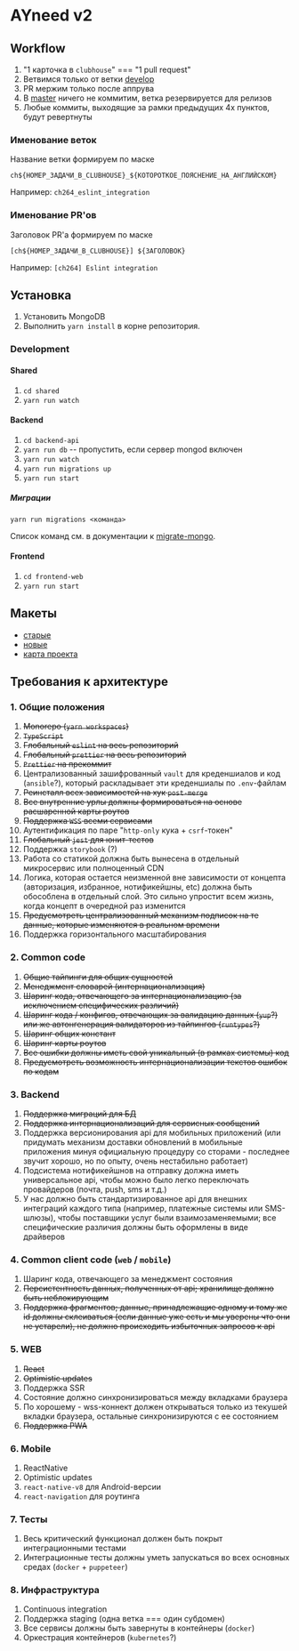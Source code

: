 # AYneed v2

## Workflow

1. "1 карточка в `clubhouse`" === "1 pull request"
2. Ветвимся только от ветки [develop](https://github.com/AYneed/ayneed/tree/develop)
3. PR мержим только после аппрува
4. В [master](https://github.com/AYneed/ayneed/tree/master) ничего не коммитим, ветка резервируется для релизов
5. Любые коммиты, выходящие за рамки предыдущих 4х пунктов, будут ревертнуты

### Именование веток

Название ветки формируем по маске

```
ch${НОМЕР_ЗАДАЧИ_В_CLUBHOUSE}_${КОТОРОТКОЕ_ПОЯСНЕНИЕ_НА_АНГЛИЙСКОМ}
```

Например: `ch264_eslint_integration`

### Именование PR'ов

Заголовок PR'а формируем по маске

```
[ch${НОМЕР_ЗАДАЧИ_В_CLUBHOUSE}] ${ЗАГОЛОВОК}
```

Например: `[ch264] Eslint integration`

## Установка

1. Установить MongoDB
2. Выполнить `yarn install` в корне репозитория.

### Development

#### Shared

1. `cd shared`
2. `yarn run watch`

#### Backend

1. `cd backend-api`
2. `yarn run db` -- пропустить, если сервер mongod включен
3. `yarn run watch`
4. `yarn run migrations up`
5. `yarn run start`

##### Миграции

`yarn run migrations <команда>`

Список команд см. в документации к [migrate-mongo](https://www.npmjs.com/package/migrate-mongo).

#### Frontend

1. `cd frontend-web`
2. `yarn run start`

## Макеты

- [старые](https://www.figma.com/file/fLwqztpbSxl0h2a9kHFFBw)
- [новые](https://www.figma.com/file/m66qSWtTekjLhWo1Dqho9b)
- [карта проекта](https://www.mindmeister.com/1568671214)

## Требования к архитектуре

### 1. Общие положения

1. ~~Monorepo (`yarn workspaces`)~~
2. ~~`TypeScript`~~
3. ~~Глобальный `eslint` на весь репозиторий~~
4. ~~Глобальный `prettier` на весь репозиторий~~
5. ~~`Prettier` на прекоммит~~
6. Централизованный зашифрованный `vault` для креденшиалов и код (`ansible`?), который раскладывает эти креденшиалы по `.env`-файлам
7. ~~Реинсталл всех зависимостей на хук `post-merge`~~
8. ~~Все внутренние урлы должны формироваться на основе расшаренной карты роутов~~
9. ~~Поддержка `WSS` всеми сервисами~~
10. Аутентификация по паре "`http-only` кука + `csrf`-токен"
11. ~~Глобальный `jest` для юнит-тестов~~
12. Поддержка `storybook` (?)
13. Работа со статикой должна быть вынесена в отдельный микросервис или полноценный CDN
14. Логика, которая остается неизменной вне зависимости от концепта (авторизация, избранное, нотификейшны, etc) должна быть обособлена в отдельный слой. Это сильно упростит всем жизнь, когда концепт в очередной раз изменится
15. ~~Предусмотреть централизованный механизм подписок на те данные, которые изменяются в реальном времени~~
16. Поддержка горизонтального масштабирования

### 2. Common code

1. ~~Общие тайпинги для общих сущностей~~
2. ~~Менеджмент словарей (интернационализация)~~
3. ~~Шаринг кода, отвечающего за интернационализацию (за исключением специфических различий)~~
4. ~~Шаринг кода / конфигов, отвечающих за валидацию данных (`yup`?) или же автонгенерация валидаторов из тайпингов (`runtypes`?)~~
5. ~~Шаринг общих констант~~
6. ~~Шаринг карты роутов~~
7. ~~Все ошибки должны иметь свой уникальный (в рамках системы) код~~
8. ~~Предусмотреть возможность интернационализации текстов ошибок по кодам~~

### 3. Backend

1. ~~Поддержка миграций для БД~~
2. ~~Поддержка интернационализаций для сервисных сообщений~~
3. Поддержка версионирования api для мобильных приложений (или придумать механизм доставки обновлений в мобильные приложения минуя официальную процедуру со сторами - последнее звучит хорошо, но по опыту, очень нестабильно работает)
4. Подсистема нотификейшнов на отправку должна иметь универсальное api, чтобы можно было легко переключать провайдеров (почта, push, sms и т.д.)
5. У нас должно быть стандартизированное api для внешних интеграций каждого типа (например, платежные системы или SMS-шлюзы), чтобы поставщики услуг были взаимозаменяемыми; все специфические различия должны быть оформлены в виде драйверов

### 4. Common client code (`web` / `mobile`)

1. Шаринг кода, отвечающего за менеджмент состояния
2. ~~Персистентность данных, полученных от api; хранилище должно быть неблокирующим~~
3. ~~Поддержка фрагментов; данные, принадлежащие одному и тому же id должны склеиваться (если данные уже есть и мы уверены что они не устарели), не должно происходить избыточных запросов к api~~

### 5. WEB

1. ~~React~~
2. ~~Optimistic updates~~
3. Поддержка SSR
4. Состояние должно синхронизироваться между вкладками браузера
5. По хорошему - wss-коннект должен открываться только из текушей вкладки браузера, остальные синхронизируются с ее состоянием
6. ~~Поддержка PWA~~

### 6. Mobile

1. ReactNative
2. Optimistic updates
3. `react-native-v8` для Android-версии
4. `react-navigation` для роутинга

### 7. Тесты

1. Весь критический функционал должен быть покрыт интеграционными тестами
2. Интеграционные тесты должны уметь запускаться во всех основных средах (`docker` + `puppeteer`)

### 8. Инфраструктура

1. Continuous integration
2. Поддержка staging (одна ветка === один субдомен)
3. Все сервисы должны быть завернуты в контейнеры (`docker`)
4. Оркестрация контейнеров (`kubernetes`?)
